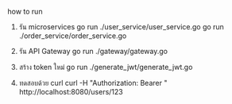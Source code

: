 how to run 

1. รัน microservices
    go run ./user_service/user_service.go
    go run ./order_service/order_service.go

2. รัน API Gateway
    go run ./gateway/gateway.go

3. สร้าง token ใหม่
    go run ./generate_jwt/generate_jwt.go
    
4. ทดสอบด้วย curl
    curl -H "Authorization: Bearer <token>" http://localhost:8080/users/123



